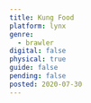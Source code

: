 ```yaml
---
title: Kung Food
platform: lynx
genre:
  - brawler
digital: false
physical: true
guide: false
pending: false
posted: 2020-07-30
---
```

